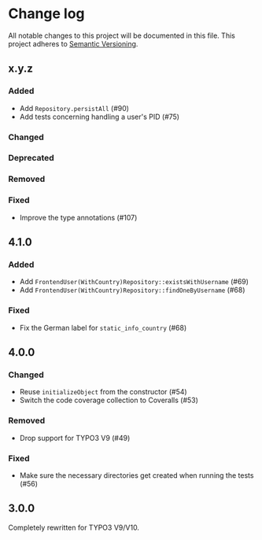 # Change log

All notable changes to this project will be documented in this file.
This project adheres to [Semantic Versioning](https://semver.org/).

## x.y.z

### Added
- Add `Repository.persistAll` (#90)
- Add tests concerning handling a user's PID (#75)

### Changed

### Deprecated

### Removed

### Fixed
- Improve the type annotations (#107)

## 4.1.0

### Added
- Add `FrontendUser(WithCountry)Repository::existsWithUsername` (#69)
- Add `FrontendUser(WithCountry)Repository::findOneByUsername` (#68)

### Fixed
- Fix the German label for `static_info_country` (#68)

## 4.0.0

### Changed
- Reuse `initializeObject` from the constructor (#54)
- Switch the code coverage collection to Coveralls (#53)

### Removed
- Drop support for TYPO3 V9 (#49)

### Fixed
- Make sure the necessary directories get created when running the tests (#56)

## 3.0.0

Completely rewritten for TYPO3 V9/V10.
